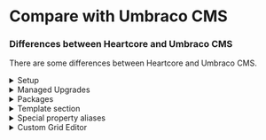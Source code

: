 # Compare with Umbraco CMS

### Differences between Heartcore and Umbraco CMS

There are some differences between Heartcore and Umbraco CMS.

<details>

<summary>Setup </summary>

You can set up a new project with a few clicks through the [**Umbraco Cloud Portal**](https://umbraco.io/)**.**

Your project will then be up and running within a couple of minutes.

</details>

<details>

<summary>Managed Upgrades</summary>

With **Umbraco Heartcore** you won't need to worry about upgrading your project.

As **Heartcore** is a SasS product, we manage upgrades for your Heartcore project.

</details>

<details>

<summary>Packages</summary>

Heartcore comes out of the box with [**Umbraco Forms**](api-documentation/content-management/forms.md) installed on the starter plan and above.

It is however not possible to install other packages in Umbraco Heartcore as the code base is Closed source.

Instead, other features like **GraphQL**, an out-of-the-box **Content Delivery Network** (CDN) by Cloudflare, and a **Preview API** are available in Umbraco Heartcore.

</details>

<details>

<summary>Template section</summary>

Umbraco Heartcore is a headless offering, meaning the frontend is decoupled from the backend. It is not possible to create templates in Umbraco Heartcore and the section is not available.

</details>

<details>

<summary>Special property aliases</summary>

Some [special property aliases](https://docs.umbraco.com/umbraco-cms/reference/routing/routing-properties) can manipulate the standard Umbraco routing pipeline in the Umbraco CMS.

Since the frontend and backend of Umbraco Heartcore are decoupled, it's not possible to use these aliases in Umbraco Heartcore.

The aliases are:

* `umbracoRedirect`
* `umbracoInternalRedirectId`
* `umbracoUrlAlias`

The last special property type alias `umbracoUrlName` works correctly in Umbraco Heartcore.

</details>

<details>

<summary>Custom Grid Editor</summary>

In Heartcore, the Grid editor is working a bit differently compared to the CMS.\
To see how to work with the Grid editor in Heartcore, have a look at the Creating a Custom Grid Editor Tutorial.

</details>
